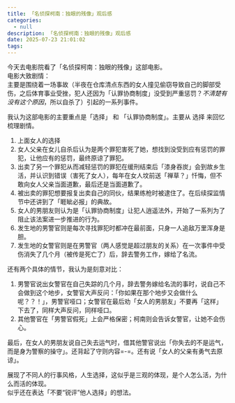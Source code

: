 ```yaml
---
title: 「名侦探柯南：独眼的残像」观后感
categories:
  - null
description: 「名侦探柯南：独眼的残像」观后感
date: 2025-07-23 21:01:02
tags:
---
```


今天去电影院看了「名侦探柯南：独眼的残像」这部电影。  
电影大致剧情：  
主要是围绕着一场事故（半夜在仓库清点东西的女人撞见偷窃导致自己的脚部受伤，之后体育事业受挫，犯人还因为「认罪协商制度」没受到严重惩罚？*不清楚有没有这个原因*，所以自杀了）引起的一系列事件。  

我认为这部电影的主要重点是「选择」 和 「认罪协商制度」。主要从 选择 来回忆梳理剧情。  
1. 上面女人的选择
2. 女人父亲在女儿自杀后认为是两个罪犯害死了她，想找到没受到应有惩罚的罪犯，让他应有的惩罚，最终原谅了罪犯。  
3. 出卖了另一个罪犯从而减轻惩罚的罪犯在缓刑结束后「漆身吞炭」会到故乡生活，并认识到错误（害死了女人），每年在女人坟前送「禅草？」忏悔，但不敢向女人父亲当面道歉，最后还是当面道歉了。
4. 被出卖的罪犯想要报复出卖自己的同伙，结果练枪时被逮住了。在后续探监情节中还讲到了「睚眦必报」的典故。
5. 女人的男朋友则认为是「认罪协商制度」让犯人逍遥法外，开始了一系列为了阻止该法案进一步推进的行为。  
6. 发生地的男警官则是每次寻找罪犯时都冲在最前面，只身一人追敌万里浑身是胆。
7. 发生地的女警官则是在男警官（两人感觉是超过朋友的关系）在一次事件中受伤消失了几个月（被传是死亡了）后，辞去警务工作，嫁给了名流。  

还有两个具体的情节，我认为是刻意对比：  
1. 男警官说出女警官在自己失踪的几个月，辞去警务嫁给名流的事时，说自己不会做到这个地步，女警官大声反问：「你如果在那个地步又会做什么呢？？！」，男警官哑口；女警官在最后劝「女人的男朋友」不要再「这样」下去了，同样大声反问，同样哑口。
2. 其他警官在「男警官假死」上会严格保密；柯南则会告诉女警官，让她不会伤心。

最后，在女人的男朋友说自己失去运气时，借其他警官说出「你失去的不是运气，而是身为警察的操守」。还背起了守则内容=-=。还有说「女人的父亲有勇气去原谅」。  

展现了不同人的行事风格，人生选择，这似乎是三观的体现，是个人怎么活，为什么而活的体现。  
似乎还在表达「不要“锐评”他人选择」的想法。  